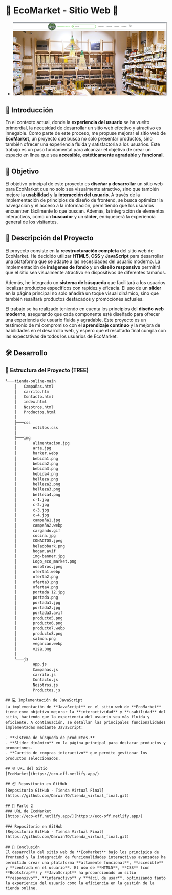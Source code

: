 
# 🌟 EcoMarket - Sitio Web 🌟
- ![Eco Market](/ecomarket.png)
## 📖 Introducción
En el contexto actual, donde la **experiencia del usuario** se ha vuelto primordial, la necesidad de desarrollar un sitio web efectivo y atractivo es innegable. Como parte de este proceso, me propuse mejorar el sitio web de **EcoMarket**, un proyecto que busca no solo presentar productos, sino también ofrecer una experiencia fluida y satisfactoria a los usuarios. Este trabajo es un paso fundamental para alcanzar el objetivo de crear un espacio en línea que sea **accesible**, **estéticamente agradable** y **funcional**.

## 🎯 Objetivo
El objetivo principal de este proyecto es **diseñar y desarrollar** un sitio web para EcoMarket que no solo sea visualmente atractivo, sino que también mejore la **usabilidad** y la **interacción del usuario**. A través de la implementación de principios de diseño de frontend, se busca optimizar la navegación y el acceso a la información, permitiendo que los usuarios encuentren fácilmente lo que buscan. Además, la integración de elementos interactivos, como un **buscador** y un **slider**, enriquecerá la experiencia general de los visitantes.

## 📝 Descripción del Proyecto
El proyecto consiste en la **reestructuración completa** del sitio web de EcoMarket. He decidido utilizar **HTML5**, **CSS** y **JavaScript** para desarrollar una plataforma que se adapte a las necesidades del usuario moderno. La implementación de **imágenes de fondo** y un **diseño responsivo** permitirá que el sitio sea visualmente atractivo en dispositivos de diferentes tamaños.

Además, he integrado un **sistema de búsqueda** que facilitará a los usuarios localizar productos específicos con rapidez y eficacia. El uso de un **slider** en la página principal no solo añadirá un toque visual dinámico, sino que también resaltará productos destacados y promociones actuales.

El trabajo se ha realizado teniendo en cuenta los principios del **diseño web moderno**, asegurando que cada componente esté diseñado para ofrecer una experiencia de usuario fluida y agradable. Este proyecto es un testimonio de mi compromiso con el **aprendizaje continuo** y la mejora de habilidades en el desarrollo web, y espero que el resultado final cumpla con las expectativas de todos los usuarios de EcoMarket.

## 🛠️ Desarrollo

### 📂 Estructura del Proyecto (TREE)
```plaintext
└───tienda-online-main
    │   Campañas.html
    │   carrito.htm
    │   Contacto.html
    │   index.html
    │   Nosotros.html
    │   Productos.html
    │
    ├───css
    │       estilos.css
    │
    ├───img
    │       alimentacion.jpg
    │       arte.jpg
    │       barker.webp
    │       bebida1.png
    │       bebida2.png
    │       bebida3.png
    │       bebida4.png
    │       belleza.png
    │       belleza2.png
    │       belleza3.png
    │       belleza4.png
    │       c-1.jpg
    │       c-2.jpg
    │       c-3.jpg
    │       c-4.jpg
    │       campaña1.jpg
    │       campaña2.webp
    │       cargando.gif
    │       cocina.jpg
    │       CONACTOS.jpeg
    │       heladobark.png
    │       hogar.avif
    │       img-banner.jpg
    │       Logo_eco_market.png
    │       nosotros.jpeg
    │       oferta1.webp
    │       oferta2.png
    │       oferta3.png
    │       oferta4.png
    │       portada 12.jpg
    │       portada.png
    │       portada1.jpg
    │       portada2.jpg
    │       portada3.avif
    │       producto5.png
    │       producto6.png
    │       producto7.webp
    │       producto8.png
    │       salmon.png
    │       vegancan.webp
    │       visa.png
    │
    └───js
            app.js
            Campañas.js
            carrito.js
            Contacto.js
            Nosotros.js
            Productos.js

## 💻 Implementación de JavaScript
La implementación de **JavaScript** en el sitio web de **EcoMarket** tiene como objetivo mejorar la **interactividad** y **usabilidad** del sitio, haciendo que la experiencia del usuario sea más fluida y eficiente. A continuación, se detallan las principales funcionalidades implementadas mediante JavaScript:

- **Sistema de búsqueda de productos.**
- **Slider dinámico** en la página principal para destacar productos y promociones.
- **Carrito de compras interactivo** que permite gestionar los productos seleccionados.

## 🌐 URL del Sitio
[EcoMarket](https://eco-off.netlify.app/)

## 📦 Repositorio en GitHub
[Repositorio GitHub - Tienda Virtual Final](https://github.com/DarwinTQ/tienda_virtual_final.git)

## 📌 Parte 2
### URL de EcoMarket
[https://eco-off.netlify.app/](https://eco-off.netlify.app/)

### Repositorio en GitHub
[Repositorio GitHub - Tienda Virtual Final](https://github.com/DarwinTQ/tienda_virtual_final.git)

## 📜 Conclusión
El desarrollo del sitio web de **EcoMarket** bajo los principios de frontend y la integración de funcionalidades interactivas avanzadas ha permitido crear una plataforma **altamente funcional**, **accesible** y **centrada en el usuario**. El uso de **HTML5**, **CSS** (con **Bootstrap**) y **JavaScript** ha proporcionado un sitio **responsivo**, **interactivo** y **fácil de usar**, optimizando tanto la experiencia del usuario como la eficiencia en la gestión de la tienda online.


